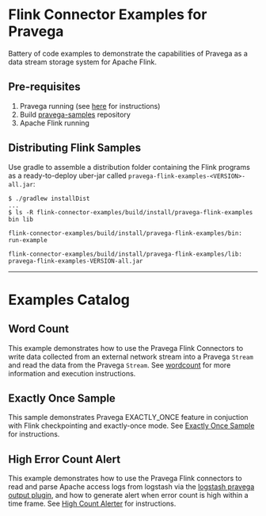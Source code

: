 # Flink Connector Examples for Pravega
Battery of code examples to demonstrate the capabilities of Pravega as a data stream storage 
system for Apache Flink. 

## Pre-requisites
1. Pravega running (see [here](http://pravega.io/docs/latest/getting-started/) for instructions)
2. Build [pravega-samples](https://github.com/pravega/pravega-samples) repository
3. Apache Flink running


## Distributing Flink Samples
Use gradle to assemble a distribution folder containing the Flink programs as a ready-to-deploy 
uber-jar called `pravega-flink-examples-<VERSION>-all.jar`:

```
$ ./gradlew installDist
...
$ ls -R flink-connector-examples/build/install/pravega-flink-examples
bin	lib

flink-connector-examples/build/install/pravega-flink-examples/bin:
run-example

flink-connector-examples/build/install/pravega-flink-examples/lib:
pravega-flink-examples-VERSION-all.jar
```

---

# Examples Catalog

## Word Count

This example demonstrates how to use the Pravega Flink Connectors to write data collected
from an external network stream into a Pravega `Stream` and read the data from the Pravega `Stream`.
See [wordcount](doc/flink-wordcount/README.md) for more information and execution instructions.


## Exactly Once Sample

This sample demonstrates Pravega EXACTLY_ONCE feature in conjuction with Flink checkpointing and exactly-once mode.
See [Exactly Once Sample](doc/exactly-once/README.md) for instructions.

## High Error Count Alert

This example demonstrates how to use the Pravega Flink connectors to read and 
parse Apache access logs from logstash via the [logstash pravega output plugin](https://github.com/pravega/logstash-output-pravega),
and how to generate alert when error count is high within a time frame. 
See [High Count Alerter](doc/high-count-alerter/README.md) for instructions.
